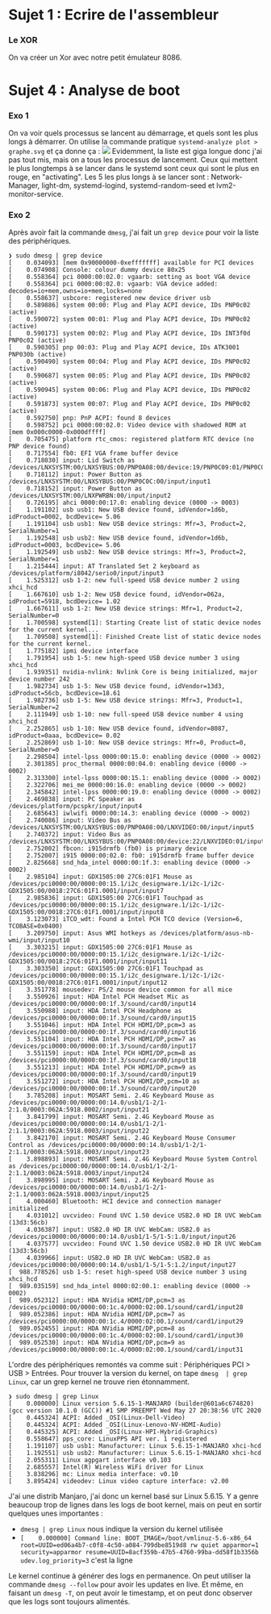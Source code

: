 # Sujet 1 : Ecrire de l'assembleur
### Le XOR
On va créer un Xor avec notre petit émulateur 8086.

# Sujet 4 : Analyse de boot
### Exo 1
On va voir quels processus se lancent au démarrage, et quels sont les plus longs à démarrer. 
On utilise la commande pratique `systemd-analyze plot > graphe.svg` et ça donne ça :
![](https://i.imgur.com/cx0ls9f.png)
Evidemment, la liste est giga longue donc j'ai pas tout mis, mais on a tous les processus de lancement. Ceux qui mettent le plus longtemps à se lancer dans le systemd sont ceux qui sont le plus en rouge, en "activating". Les 5 les plus longs à se lancer sont : Network-Manager, light-dm, systemd-logind, systemd-random-seed et lvm2-monitor-service.
### Exo 2
Après avoir fait la commande `dmesg`, j'ai fait un `grep device` pour voir la liste des périphériques.
```
❯ sudo dmesg | grep device
[    0.034093] [mem 0x90000000-0xefffffff] available for PCI devices
[    0.074908] Console: colour dummy device 80x25
[    0.558364] pci 0000:00:02.0: vgaarb: setting as boot VGA device
[    0.558364] pci 0000:00:02.0: vgaarb: VGA device added: decodes=io+mem,owns=io+mem,locks=none
[    0.558637] usbcore: registered new device driver usb
[    0.589886] system 00:00: Plug and Play ACPI device, IDs PNP0c02 (active)
[    0.590072] system 00:01: Plug and Play ACPI device, IDs PNP0c02 (active)
[    0.590173] system 00:02: Plug and Play ACPI device, IDs INT3f0d PNP0c02 (active)
[    0.590305] pnp 00:03: Plug and Play ACPI device, IDs ATK3001 PNP030b (active)
[    0.590490] system 00:04: Plug and Play ACPI device, IDs PNP0c02 (active)
[    0.590687] system 00:05: Plug and Play ACPI device, IDs PNP0c02 (active)
[    0.590945] system 00:06: Plug and Play ACPI device, IDs PNP0c02 (active)
[    0.591873] system 00:07: Plug and Play ACPI device, IDs PNP0c02 (active)
[    0.592750] pnp: PnP ACPI: found 8 devices
[    0.598752] pci 0000:00:02.0: Video device with shadowed ROM at [mem 0x000c0000-0x000dffff]
[    0.705475] platform rtc_cmos: registered platform RTC device (no PNP device found)
[    0.717554] fb0: EFI VGA frame buffer device
[    0.718030] input: Lid Switch as /devices/LNXSYSTM:00/LNXSYBUS:00/PNP0A08:00/device:19/PNP0C09:01/PNP0C0D:00/input/input0
[    0.718112] input: Power Button as /devices/LNXSYSTM:00/LNXSYBUS:00/PNP0C0C:00/input/input1
[    0.718152] input: Power Button as /devices/LNXSYSTM:00/LNXPWRBN:00/input/input2
[    0.726195] ahci 0000:00:17.0: enabling device (0000 -> 0003)
[    1.191102] usb usb1: New USB device found, idVendor=1d6b, idProduct=0002, bcdDevice= 5.06
[    1.191104] usb usb1: New USB device strings: Mfr=3, Product=2, SerialNumber=1
[    1.192548] usb usb2: New USB device found, idVendor=1d6b, idProduct=0003, bcdDevice= 5.06
[    1.192549] usb usb2: New USB device strings: Mfr=3, Product=2, SerialNumber=1
[    1.215444] input: AT Translated Set 2 keyboard as /devices/platform/i8042/serio0/input/input3
[    1.525312] usb 1-2: new full-speed USB device number 2 using xhci_hcd
[    1.667610] usb 1-2: New USB device found, idVendor=062a, idProduct=5918, bcdDevice= 1.02
[    1.667611] usb 1-2: New USB device strings: Mfr=1, Product=2, SerialNumber=0
[    1.700598] systemd[1]: Starting Create list of static device nodes for the current kernel...
[    1.709508] systemd[1]: Finished Create list of static device nodes for the current kernel.
[    1.775182] ipmi device interface
[    1.791954] usb 1-5: new high-speed USB device number 3 using xhci_hcd
[    1.939351] nvidia-nvlink: Nvlink Core is being initialized, major device number 242
[    1.982734] usb 1-5: New USB device found, idVendor=13d3, idProduct=56cb, bcdDevice=18.61
[    1.982736] usb 1-5: New USB device strings: Mfr=3, Product=1, SerialNumber=2
[    2.111949] usb 1-10: new full-speed USB device number 4 using xhci_hcd
[    2.252865] usb 1-10: New USB device found, idVendor=8087, idProduct=0aaa, bcdDevice= 0.02
[    2.252869] usb 1-10: New USB device strings: Mfr=0, Product=0, SerialNumber=0
[    2.298504] intel-lpss 0000:00:15.0: enabling device (0000 -> 0002)
[    2.301385] proc_thermal 0000:00:04.0: enabling device (0000 -> 0002)
[    2.313300] intel-lpss 0000:00:15.1: enabling device (0000 -> 0002)
[    2.322706] mei_me 0000:00:16.0: enabling device (0000 -> 0002)
[    2.345842] intel-lpss 0000:00:19.0: enabling device (0000 -> 0002)
[    2.469838] input: PC Speaker as /devices/platform/pcspkr/input/input4
[    2.685643] iwlwifi 0000:00:14.3: enabling device (0000 -> 0002)
[    2.740086] input: Video Bus as /devices/LNXSYSTM:00/LNXSYBUS:00/PNP0A08:00/LNXVIDEO:00/input/input5
[    2.740372] input: Video Bus as /devices/LNXSYSTM:00/LNXSYBUS:00/PNP0A08:00/device:22/LNXVIDEO:01/input/input6
[    2.752002] fbcon: i915drmfb (fb0) is primary device
[    2.752007] i915 0000:00:02.0: fb0: i915drmfb frame buffer device
[    2.825668] snd_hda_intel 0000:00:1f.3: enabling device (0000 -> 0002)
[    2.985104] input: GDX1505:00 27C6:01F1 Mouse as /devices/pci0000:00/0000:00:15.1/i2c_designware.1/i2c-1/i2c-GDX1505:00/0018:27C6:01F1.0001/input/input7
[    2.985836] input: GDX1505:00 27C6:01F1 Touchpad as /devices/pci0000:00/0000:00:15.1/i2c_designware.1/i2c-1/i2c-GDX1505:00/0018:27C6:01F1.0001/input/input8
[    3.123073] iTCO_wdt: Found a Intel PCH TCO device (Version=6, TCOBASE=0x0400)
[    3.209750] input: Asus WMI hotkeys as /devices/platform/asus-nb-wmi/input/input10
[    3.303215] input: GDX1505:00 27C6:01F1 Mouse as /devices/pci0000:00/0000:00:15.1/i2c_designware.1/i2c-1/i2c-GDX1505:00/0018:27C6:01F1.0001/input/input11
[    3.303350] input: GDX1505:00 27C6:01F1 Touchpad as /devices/pci0000:00/0000:00:15.1/i2c_designware.1/i2c-1/i2c-GDX1505:00/0018:27C6:01F1.0001/input/input12
[    3.351778] mousedev: PS/2 mouse device common for all mice
[    3.550926] input: HDA Intel PCH Headset Mic as /devices/pci0000:00/0000:00:1f.3/sound/card0/input14
[    3.550988] input: HDA Intel PCH Headphone as /devices/pci0000:00/0000:00:1f.3/sound/card0/input15
[    3.551046] input: HDA Intel PCH HDMI/DP,pcm=3 as /devices/pci0000:00/0000:00:1f.3/sound/card0/input16
[    3.551104] input: HDA Intel PCH HDMI/DP,pcm=7 as /devices/pci0000:00/0000:00:1f.3/sound/card0/input17
[    3.551159] input: HDA Intel PCH HDMI/DP,pcm=8 as /devices/pci0000:00/0000:00:1f.3/sound/card0/input18
[    3.551213] input: HDA Intel PCH HDMI/DP,pcm=9 as /devices/pci0000:00/0000:00:1f.3/sound/card0/input19
[    3.551272] input: HDA Intel PCH HDMI/DP,pcm=10 as /devices/pci0000:00/0000:00:1f.3/sound/card0/input20
[    3.785208] input: MOSART Semi. 2.4G Keyboard Mouse as /devices/pci0000:00/0000:00:14.0/usb1/1-2/1-2:1.0/0003:062A:5918.0002/input/input21
[    3.841799] input: MOSART Semi. 2.4G Keyboard Mouse as /devices/pci0000:00/0000:00:14.0/usb1/1-2/1-2:1.1/0003:062A:5918.0003/input/input22
[    3.842170] input: MOSART Semi. 2.4G Keyboard Mouse Consumer Control as /devices/pci0000:00/0000:00:14.0/usb1/1-2/1-2:1.1/0003:062A:5918.0003/input/input23
[    3.898893] input: MOSART Semi. 2.4G Keyboard Mouse System Control as /devices/pci0000:00/0000:00:14.0/usb1/1-2/1-2:1.1/0003:062A:5918.0003/input/input24
[    3.898995] input: MOSART Semi. 2.4G Keyboard Mouse as /devices/pci0000:00/0000:00:14.0/usb1/1-2/1-2:1.1/0003:062A:5918.0003/input/input25
[    4.000460] Bluetooth: HCI device and connection manager initialized
[    4.031012] uvcvideo: Found UVC 1.50 device USB2.0 HD IR UVC WebCam (13d3:56cb)
[    4.036387] input: USB2.0 HD IR UVC WebCam: USB2.0 as /devices/pci0000:00/0000:00:14.0/usb1/1-5/1-5:1.0/input/input26
[    4.037577] uvcvideo: Found UVC 1.50 device USB2.0 HD IR UVC WebCam (13d3:56cb)
[    4.039966] input: USB2.0 HD IR UVC WebCam: USB2.0 as /devices/pci0000:00/0000:00:14.0/usb1/1-5/1-5:1.2/input/input27
[  988.778526] usb 1-5: reset high-speed USB device number 3 using xhci_hcd
[  989.035159] snd_hda_intel 0000:02:00.1: enabling device (0000 -> 0002)
[  989.052312] input: HDA NVidia HDMI/DP,pcm=3 as /devices/pci0000:00/0000:00:1c.4/0000:02:00.1/sound/card1/input28
[  989.052386] input: HDA NVidia HDMI/DP,pcm=7 as /devices/pci0000:00/0000:00:1c.4/0000:02:00.1/sound/card1/input29
[  989.052455] input: HDA NVidia HDMI/DP,pcm=8 as /devices/pci0000:00/0000:00:1c.4/0000:02:00.1/sound/card1/input30
[  989.052530] input: HDA NVidia HDMI/DP,pcm=9 as /devices/pci0000:00/0000:00:1c.4/0000:02:00.1/sound/card1/input31
```
L'ordre des périphériques remontés va comme suit : Périphériques PCI > USB > Entrées. Pour trouver la version du kernel, on tape `dmesg 
| grep Linux`, car un grep kernel ne trouve rien étonnamment.
```
❯ sudo dmesg | grep Linux
[    0.000000] Linux version 5.6.15-1-MANJARO (builder@601a6c674820) (gcc version 10.1.0 (GCC)) #1 SMP PREEMPT Wed May 27 20:38:56 UTC 2020
[    0.445324] ACPI: Added _OSI(Linux-Dell-Video)
[    0.445324] ACPI: Added _OSI(Linux-Lenovo-NV-HDMI-Audio)
[    0.445325] ACPI: Added _OSI(Linux-HPI-Hybrid-Graphics)
[    0.558647] pps_core: LinuxPPS API ver. 1 registered
[    1.191107] usb usb1: Manufacturer: Linux 5.6.15-1-MANJARO xhci-hcd
[    1.192551] usb usb2: Manufacturer: Linux 5.6.15-1-MANJARO xhci-hcd
[    2.055311] Linux agpgart interface v0.103
[    2.685557] Intel(R) Wireless WiFi driver for Linux
[    3.838296] mc: Linux media interface: v0.10
[    3.895424] videodev: Linux video capture interface: v2.00

```
J'ai une distrib Manjaro, j'ai donc un kernel basé sur Linux 5.6.15.
Y a genre beaucoup trop de lignes dans les logs de boot kernel, mais on peut en sortir quelques unes importantes : 
- `dmesg | grep Linux` nous indique la version du kernel utilisée
- ``
[    0.000000] Command line: BOOT_IMAGE=/boot/vmlinuz-5.6-x86_64 root=UUID=ed06a4b7-c0f8-4c50-a084-799dbe8519d8 rw quiet apparmor=1 security=apparmor resume=UUID=8acf359b-47b5-4760-99ba-dd58f1b3356b udev.log_priority=3
`` c'est la ligne 



Le kernel continue à générer des logs en permanence. On peut utiliser la commande `dmesg --follow` pour avoir les updates en live. Et même, en faisant un `dmesg -T`, on peut avoir le timestamp, et on peut donc observer que les logs sont toujours alimentés.

<!--stackedit_data:
eyJoaXN0b3J5IjpbNjkxMDkzMDE3LC0xODE1ODM0Mjg1LC0zNj
YwMTY0MTEsLTU3NTc3NzAyNCwtOTY2MDUzOTM2LDc3NzAzODI2
MiwxMjkzMjIzMTYsNDQ3ODUzODU3LDk5NDc5NDkwOCwtMTMxND
M0NDkwMSw4OTk2NDg2MCwtMzMyNDU1MzYzXX0=
-->